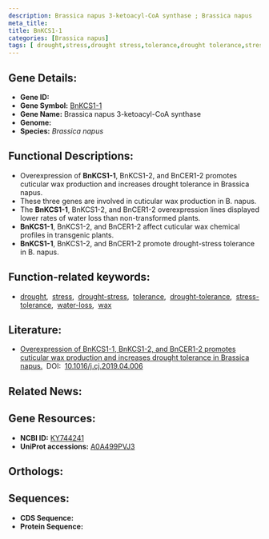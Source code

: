 ```yaml
---
description: Brassica napus 3-ketoacyl-CoA synthase ; Brassica napus
meta_title:
title: BnKCS1-1
categories: [Brassica napus]
tags: [ drought,stress,drought stress,tolerance,drought tolerance,stress tolerance,water loss,wax ]
---
```


## Gene Details:
- **Gene ID:** []()
- **Gene Symbol:** <u>BnKCS1-1</u>
- **Gene Name:** Brassica napus 3-ketoacyl-CoA synthase
- **Genome:** 
- **Species:** *Brassica napus*

## Functional Descriptions:
   - Overexpression of **BnKCS1-1**, BnKCS1-2, and BnCER1-2 promotes cuticular wax production and increases drought tolerance in Brassica napus.
   - These three genes are involved in cuticular wax production in B. napus.
   - The **BnKCS1-1**, BnKCS1-2, and BnCER1-2 overexpression lines displayed lower rates of water loss than non-transformed plants.
   - **BnKCS1-1**, BnKCS1-2, and BnCER1-2 affect cuticular wax chemical profiles in transgenic plants.
   - **BnKCS1-1**, BnKCS1-2, and BnCER1-2 promote drought-stress tolerance in B. napus.

## Function-related keywords:
   - [drought](/tags/drought/),&nbsp;&nbsp;[stress](/tags/stress/),&nbsp;&nbsp;[drought-stress](/tags/drought-stress/),&nbsp;&nbsp;[tolerance](/tags/tolerance/),&nbsp;&nbsp;[drought-tolerance](/tags/drought-tolerance/),&nbsp;&nbsp;[stress-tolerance](/tags/stress-tolerance/),&nbsp;&nbsp;[water-loss](/tags/water-loss/),&nbsp;&nbsp;[wax](/tags/wax/)

## Literature:
   - [Overexpression of BnKCS1-1, BnKCS1-2, and BnCER1-2 promotes cuticular wax production and increases drought tolerance in Brassica napus.](https://www.doi.org/10.1016/j.cj.2019.04.006)&nbsp;&nbsp;DOI:&nbsp;&nbsp;[10.1016/j.cj.2019.04.006](https://www.doi.org/10.1016/j.cj.2019.04.006)

## Related News:

## Gene Resources:
- **NCBI ID:**  [KY744241](https://www.ncbi.nlm.nih.gov/search/all/?term=KY744241)
- **UniProt accessions:**  [A0A499PVJ3](https://www.uniprot.org/uniprotkb/A0A499PVJ3/entry)

## Orthologs:

## Sequences:
- **CDS Sequence:**
- **Protein Sequence:**
